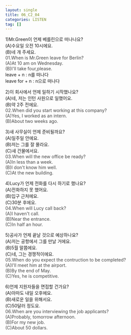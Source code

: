 ```yaml
---
layout: single
title: 06_C2_04
categories: LISTEN
tag: []
---
```


1)Mr.Green이 언제 베를린으로 떠나나요?   
(A)수요일 오전 10시에요.   
(B)네 개 주세요.   
<span style="color:#464646">
01.When is Mr.Green leave for Berlin?   
(A)At 10 am on Wednesday.   
(B)I'll take four,please.   
</span>
leave + n : n를 떠나다   
leave for + n : n으로 떠나다   
   
2)이 회사에서 언제 일하기 시작했나요?   
(A)네, 저는 인턴 사원으로 일했어요.   
(B)약 2주 전에요.   
<span style="color:#464646">
02.When did you start working at this company?   
(A)Yes, I worked as an intern.   
(B)About two weeks ago.   
</span>
   
3)새 사무실이 언제 준비될까요?   
(A)일주일 안에요.   
(B)저는 그를 잘 몰라요.   
(C)새 건물에서요.   
<span style="color:#464646">
03.When will the new office be ready?   
(A)In less than a week.   
(B)I don't know him well.   
(C)At the new building.   
</span>
   
4)Lucy가 언제 전화를 다시 하기로 했나요?   
(A)전화하지 못 했어요.   
(B)입구 근처에요.   
(C)30분 후에요.   
<span style="color:#464646">
04.When will Lucy call back?   
(A)I haven't call.   
(B)Near the entrance.   
(C)In half an hour.   
</span>
   
5)공사가 언제 끝날 것으로 예상하나요?   
(A)저는 공항에서 그를 만날 거에요.   
(B)5월 말쯤에요.   
(C)네, 그는 경쟁적이에요.   
<span style="color:#464646">
05.When do you expect the contruction to be completed?   
(A)I'll meet him at the airport.   
(B)By the end of May.   
(C)Yes, he is competitive.   
</span>
   
6)언제 지원자들을 면접할 건가요?   
(A)아마도 내일 오후에요.   
(B)새로운 일을 위해서요.   
(C)50달러 정도요.   
<span style="color:#464646">
06.When are you interviewing the job applicants?   
(A)Probably, tomorrow afternoon.   
(B)For my new job.   
(C)About 50 dollars.    
</span>
